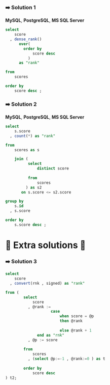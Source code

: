 ### ➡️ Solution 1  

**MySQL**,  **PostgreSQL**, **MS SQL Server**

~~~sql
select 
    score 
  , dense_rank() 
      over(
        order by 
            score desc 
          ) 
      as "rank"

from 
    scores 

order by 
    score desc ;
~~~



### ➡️ Solution 2  

**MySQL**,  **PostgreSQL**, **MS SQL Server**

~~~sql
select 
    s.score 
  , count(*) as "rank"

from 
    scores as s 

    join ( 
          select 
              distinct score 
          
          from 
              scores 
         ) as s2
       on s.score <= s2.score 

group by 
    s.id 
  , s.score 

order by 
    s.score desc ;
~~~


# 📖 Extra solutions 📖  

### ➡️ Solution 3  

~~~sql
select 
    score 
  , convert(rnk , signed) as "rank" 

from (
        select 
            score 
          , @rank := 
                    case 
                        when score = @p 
                        then @rank 
                        
                        else @rank + 1 
              end as "rnk" 
          , @p := score
        
        from 
            scores 
          , (select @p:=-1 , @rank:=0 ) as t
    
        order by 
            score desc
) t2;
~~~